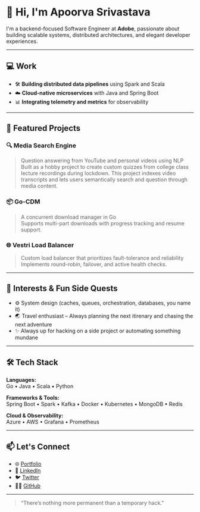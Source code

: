 # 👋 Hi, I'm Apoorva Srivastava

I'm a backend-focused Software Engineer at **Adobe**, passionate about building scalable systems, distributed architectures, and elegant developer experiences. 

---

## 💻 Work

- 🛠️ **Building distributed data pipelines** using Spark and Scala
- ☁️ **Cloud-native microservices** with Java and Spring Boot
- 📊 **Integrating telemetry and metrics** for observability

---

## 📂 Featured Projects

### 🔍 Media Search Engine
> Question answering from YouTube and personal videos using NLP  
Built as a hobby project to create custom quizzes from college class lecture recordings during lockdown.
This project indexes video transcripts and lets users semantically search and question through media content.

### 📦 Go-CDM
> A concurrent download manager in Go  
Supports multi-part downloads with progress tracking and resume support.

### 🌐 Vestri Load Balancer
> Custom load balancer that prioritizes fault-tolerance and reliability  
Implements round-robin, failover, and active health checks.

---

## 🧠 Interests & Fun Side Quests

- ⚙️ System design (caches, queues, orchestration, databases, you name it)
- 🌏 Travel enthusiast – Always planning the next itirenary and chasing the next adventure
- ✨ Always up for hacking on a side project or automating something mundane

---

## 🛠 Tech Stack

**Languages:**  
Go • Java • Scala • Python

**Frameworks & Tools:**  
Spring Boot • Spark • Kafka • Docker • Kubernetes • MongoDB • Redis

**Cloud & Observability:**  
Azure • AWS • Grafana • Prometheus

---

## 📫 Let's Connect

- 🌐 [Portfolio](https://apoorvaencoder.myportfolio.com/)
- 💼 [LinkedIn](https://www.linkedin.com/in/apoorva2002/)
- 🐦 [Twitter](https://twitter.com/3__14rate)
- 🧑‍💻 [GitHub](https://github.com/pi-rate14)

---

> “There’s nothing more permanent than a temporary hack.”
